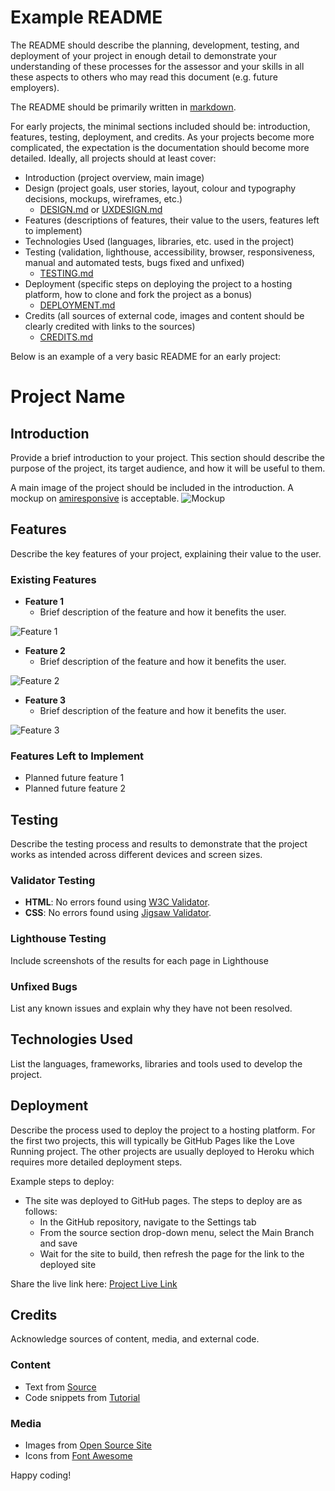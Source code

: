 # Example README

The README should describe the planning, development, testing, and deployment of your project in enough detail to demonstrate your understanding of these processes for the assessor and your skills in all these aspects to others who may read this document (e.g. future employers).

The README should be primarily written in [markdown](/MARKDOWN.md).

For early projects, the minimal sections included should be: introduction, features, testing, deployment, and credits.
As your projects become more complicated, the expectation is the documentation should become more detailed.
Ideally, all projects should at least cover:
- Introduction (project overview, main image)
- Design (project goals, user stories, layout, colour and typography decisions, mockups, wireframes, etc.)
  - [DESIGN.md](/DESIGN.md) or [UXDESIGN.md](/UXDESIGN.md)
- Features (descriptions of features, their value to the users, features left to implement)
- Technologies Used (languages, libraries, etc. used in the project)
- Testing (validation, lighthouse, accessibility, browser, responsiveness, manual and automated tests, bugs fixed and unfixed)
  - [TESTING.md](/TESTING.md)
- Deployment (specific steps on deploying the project to a hosting platform, how to clone and fork the project as a bonus)
  - [DEPLOYMENT.md](/DEPLOYMENT.md)
- Credits (all sources of external code, images and content should be clearly credited with links to the sources)
  - [CREDITS.md](/CREDITS.md)

Below is an example of a very basic README for an early project:

# Project Name

## Introduction

Provide a brief introduction to your project. This section should describe the purpose of the project, its target audience, and how it will be useful to them.

A main image of the project should be included in the introduction. A mockup on [amiresponsive](https://ui.dev/amiresponsive) is acceptable.
![Mockup](media/project_mockup.png)

## Features

Describe the key features of your project, explaining their value to the user.

### Existing Features

- **Feature 1**  
  - Brief description of the feature and how it benefits the user.
  
![Feature 1](media/feature1.png)

- **Feature 2**  
  - Brief description of the feature and how it benefits the user.
  
![Feature 2](media/feature2.png)

- **Feature 3**  
  - Brief description of the feature and how it benefits the user.
  
![Feature 3](media/feature3.png)

### Features Left to Implement

- Planned future feature 1
- Planned future feature 2

## Testing

Describe the testing process and results to demonstrate that the project works as intended across different devices and screen sizes.

### Validator Testing

- **HTML**: No errors found using [W3C Validator](https://validator.w3.org/).
- **CSS**: No errors found using [Jigsaw Validator](https://jigsaw.w3.org/css-validator/).

### Lighthouse Testing

Include screenshots of the results for each page in Lighthouse

### Unfixed Bugs

List any known issues and explain why they have not been resolved.

## Technologies Used

List the languages, frameworks, libraries and tools used to develop the project.

## Deployment

Describe the process used to deploy the project to a hosting platform.
For the first two projects, this will typically be GitHub Pages like the Love Running project.
The other projects are usually deployed to Heroku which requires more detailed deployment steps.

Example steps to deploy:
- The site was deployed to GitHub pages. The steps to deploy are as follows: 
  - In the GitHub repository, navigate to the Settings tab 
  - From the source section drop-down menu, select the Main Branch and save
  - Wait for the site to build, then refresh the page for the link to the deployed site

Share the live link here: [Project Live Link](https://example.com/)

## Credits

Acknowledge sources of content, media, and external code.

### Content

- Text from [Source](https://example.com/)
- Code snippets from [Tutorial](https://example.com/)

### Media

- Images from [Open Source Site](https://example.com/)
- Icons from [Font Awesome](https://fontawesome.com/)

Happy coding!
